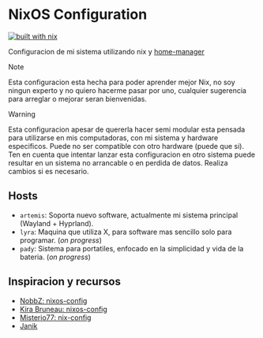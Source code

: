 # NixOS Configuration
[![built with nix](https://builtwithnix.org/badge.svg)](https://builtwithnix.org)

Configuracion de mi sistema utilizando nix y [home-manager](https://github.com/nix-community/home-manager)

> [!NOTE]
> Esta configuracion esta hecha para poder aprender mejor Nix, no soy ningun experto y no quiero
> hacerme pasar por uno, cualquier sugerencia para arreglar o mejorar seran bienvenidas.

> [!Warning]
> Esta configuracion apesar de quererla hacer semi modular esta pensada para utilizarse
> en mis computadoras, con mi sistema y hardware especificos.
> Puede no ser compatible con otro hardware (puede que si). Ten en cuenta que
> intentar lanzar esta configuracion en otro sistema puede resultar en un sistema
> no arrancable o en perdida de datos. Realiza cambios si es necesario.

## Hosts
* `artemis`: Soporta nuevo software, actualmente mi sistema principal (Wayland + Hyprland).
* `lyra`: Maquina que utiliza X, para software mas sencillo solo para programar. (_on progress_)
* `pady`: Sistema para portatiles, enfocado en la simplicidad y vida de la bateria. (_on progress_)


## Inspiracion y recursos
- [NobbZ: nixos-config](https://github.com/NobbZ/nixos-config)
- [Kira Bruneau: nixos-config](https://gitlab.com/kira-bruneau/nixos-config)
- [Misterio77: nix-config](https://github.com/Misterio77/nix-config/tree/main)
- [Janik](https://discourse.nixos.org/u/Janik/summary)
